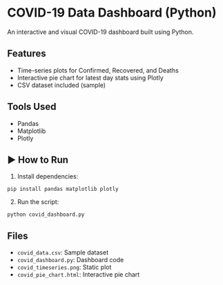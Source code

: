 # COVID-19 Data Dashboard (Python)

An interactive and visual COVID-19 dashboard built using Python.

##  Features
- Time-series plots for Confirmed, Recovered, and Deaths
- Interactive pie chart for latest day stats using Plotly
- CSV dataset included (sample)

##  Tools Used
- Pandas
- Matplotlib
- Plotly

## ▶ How to Run

1. Install dependencies:
```
pip install pandas matplotlib plotly
```

2. Run the script:
```
python covid_dashboard.py
```

##  Files
- `covid_data.csv`: Sample dataset
- `covid_dashboard.py`: Dashboard code
- `covid_timeseries.png`: Static plot
- `covid_pie_chart.html`: Interactive pie chart
